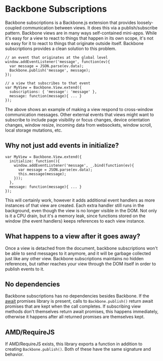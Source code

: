 # Backbone Subscriptions

Backbone subscriptions is a Backbone.js extension that provides loosely-coupled communication between views. It does this via a publish/subscribe pattern. Backbone views are in many ways self-contained mini-apps. While it's easy for a view to react to things that happen in its own scope, it's not so easy for it to react to things that originate outside itself. Backbone subscriptions provides a clean solution to this problem.

    // an event that originates at the global level
    window.addEventListener('message', function(ev){
      var message = JSON.parse(ev.data);
      Backbone.publish('message', message);
    });

    // a view that subscribes to that event
    var MyView = Backbone.View.extend({
      subscriptions: { 'message': 'message' },
      message: function(message){ ... }
    });

The above shows an example of making a view respond to cross-window communication messages. Other external events that views might want to subscribe to include page visibility or focus changes, device orientation changes, window resize, incoming data from websockets, window scroll, local storage mutations, etc.

## Why not just add events in initialize?

    var MyView = Backbone.View.extend({
      initialize: function(){
        window.addEventListener('message', _.bind(function(ev){
          var message = JSON.parse(ev.data);
          this.message(message);
        }));
      },
      message: function(message){ ... }
    });

This will certainly work, however it adds additional event handlers as more instances of that view are created. Each extra handler still runs in the background, even though the view is no longer visible in the DOM. Not only is it a CPU drain, but it's a memory leak, since functions stored on the window (the event handlers) keeps references to each view instance.

## What happens to a view after it goes away?

Once a view is detached from the document, backbone subscriptions won't be able to send messages to it anymore, and it will be garbage collected just like any other view. Backbone subscriptions maintains no hidden references, but rather reaches your view through the DOM itself in order to publish events to it.

## No dependencies

Backbone subscriptions has no dependencies besides Backbone. If the [await](https://github.com/greim/await.js) promises library is present, calls to `Backbone.publish()` return await promises that are kept when the call completes. If subscribing view methods don't themselves return await promises, this happens immediately, otherwise it happens after all returned promises are themselves kept.

## AMD/RequireJS

If AMD/RequireJS exists, this library exports a function in addition to creating `Backbone.publish()`. Both of these have the same signature and behavior.